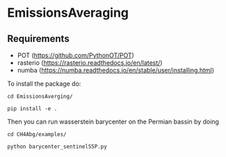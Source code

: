 # EmissionsAveraging
## Requirements
- POT (https://github.com/PythonOT/POT)
- rasterio (https://rasterio.readthedocs.io/en/latest/)
- numba (https://numba.readthedocs.io/en/stable/user/installing.html)

To install the package do:

    cd EmissionsAverging/

    pip install -e .

Then you can run wasserstein barycenter on the Permian bassin by doing
    
    cd CH4Abg/examples/
    
    python barycenter_sentinelS5P.py